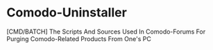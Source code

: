 # Comodo-Uninstaller
[CMD/BATCH] The Scripts And Sources Used In Comodo-Forums For Purging Comodo-Related Products From One's PC
